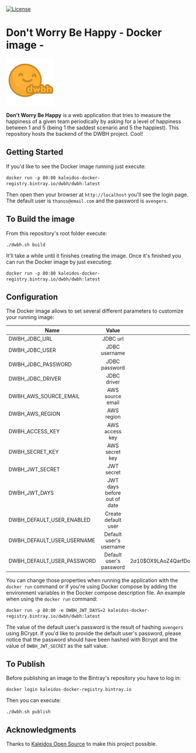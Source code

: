 [![License](https://img.shields.io/github/license/dont-worry-be-happy/dwbh-docker.svg)](https://www.gnu.org/licenses/gpl-3.0.en.html)

# Don't Worry Be Happy - Docker image -

![dwbh](files/dwbh.png)

**Don't Worry Be Happy** is a web application that tries to measure
the happiness of a given team periodically by asking for a level of
happiness between 1 and 5 (being 1 the saddest scenario and 5 the
happiest). This repository hosts the backend of the DWBH
project. Cool!

## Getting Started

If you'd like to see the Docker image running just execute:

```shell
docker run -p 80:80 kaleidos-docker-registry.bintray.io/dwbh/dwbh:latest
```

Then open then your browser at `http://localhost` you'll see the login
page. The default user is `thanos@email.com` and the password is
`avengers`.

## To Build the image

From this repository's root folder execute:

```shell
./dwbh.sh build
```

It'll take a while until it finishes creating the image. Once it's
finished you can run the Docker image by just executing:

```shell
docker run -p 80:80 kaleidos-docker-registry.bintray.io/dwbh/dwbh:latest
```

## Configuration

The Docker image allows to set several different parameters to customize your running image:

| Name                       | Value                       |                 default                                       |
| -------------------------- |:---------------------------:| -------------------------------------------------------------:|
| DWBH_JDBC_URL              | JDBC url                    | jdbc:postgresql://localhost:5432/dwbh                         |
| DWBH_JDBC_USER             | JDBC username               | dwbh                                                          |
| DWBH_JDBC_PASSWORD         | JDBC password               | dwbh                                                          |
| DWBH_JDBC_DRIVER           | JDBC driver                 | org.postgresql.Driver                                         |
| DWBH_AWS_SOURCE_EMAIL      | AWS source email            |                                                               |
| DWBH_AWS_REGION            | AWS region                  |                                                               |
| DWBH_ACCESS_KEY            | AWS access key              |                                                               |
| DWBH_SECRET_KEY            | AWS secret key              |                                                               |
| DWBH_JWT_SECRET            | JWT secret                  | mysupersecret                                                 |
| DWBH_JWT_DAYS              | JWT days before out of date | 7                                                             |
| DWBH_DEFAULT_USER_ENABLED  | Create default  user        | true                                                          |
| DWBH_DEFAULT_USER_USERNAME | Default user's username     | thanos@email.com                                              |
| DWBH_DEFAULT_USER_PASSWORD | Default user's password     | $2a$10$OX9LAoZ4QarfDoSgIocrIedyVFfoe9fceI5zAXoYkKjOJV8f15YbS  |

You can change those properties when running the application with the
`docker run` command or if you're using Docker compose by adding the
environment variables in the Docker compose description file. An
example when using the `docker run` command:

```shell
docker run -p 80:80 -e DWBH_JWT_DAYS=2 kaleidos-docker-registry.bintray.io/dwbh/dwbh:latest
```

The value of the default user's password is the result of hashing
`avengers` using BCrypt. If you'd like to provide the default user's
password, please notice that the password should have been hashed with
Bcrypt and the value of `DWBH_JWT_SECRET` as the salt value.

## To Publish

Before publishing an image to the Bintray's repository you have to log in:

```shell
docker login kaleidos-docker-registry.bintray.io
```

Then you can execute:

```shell
./dwbh.sh publish
```

## Acknowledgments

Thanks to [Kaleidos Open Source](https://kaleidos.net/) to make this project possible.
